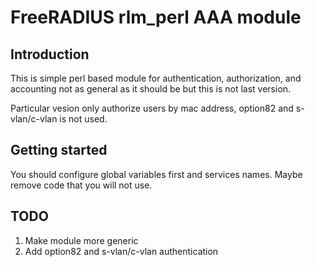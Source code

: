 FreeRADIUS rlm_perl AAA module
==============================

## Introduction
This is simple perl based module for authentication, authorization, and accounting not as general as it should be but this is not last version.

Particular vesion only authorize users by mac address, option82 and s-vlan/c-vlan is not used.

## Getting started
You should configure global variables first and services names. Maybe remove code that you will not use.

## TODO
1. Make module more generic
2. Add option82 and s-vlan/c-vlan authentication
